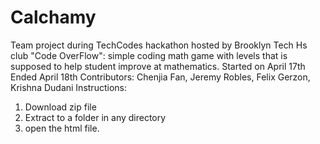 # Calchamy
Team project during TechCodes hackathon hosted by Brooklyn Tech Hs club "Code OverFlow": simple coding math game with levels that is supposed to help student improve at mathematics. 
Started on April 17th
Ended April 18th
Contributors: Chenjia Fan, Jeremy Robles, Felix Gerzon, Krishna Dudani
Instructions: 
  1. Download zip file
  2. Extract to a folder in any directory
  3. open the html file.
